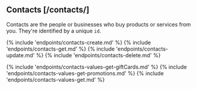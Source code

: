 ## Contacts [/contacts/]

Contacts are the people or businesses who buy products or services from you.  They're identified by a unique `id`.

{% include 'endpoints/contacts-create.md' %}
{% include 'endpoints/contacts-get.md' %}
{% include 'endpoints/contacts-update.md' %}
{% include 'endpoints/contacts-delete.md' %}

{% include 'endpoints/contacts-values-get-giftCards.md' %}
{% include 'endpoints/contacts-values-get-promotions.md' %}
{% include 'endpoints/contacts-values-get.md' %}
